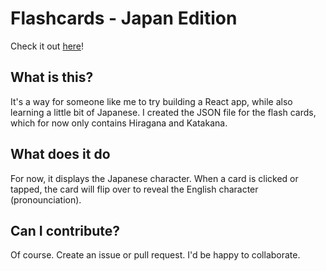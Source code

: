 # Flashcards - Japan Edition
Check it out [here](https://flashcards-jpn.netlify.app/)!
## What is this?
It's a way for someone like me to try building a React app, while also learning a little bit of Japanese. I created the JSON file for the flash cards, which for now only contains Hiragana and Katakana.
## What does it do
For now, it displays the Japanese character. When a card is clicked or tapped, the card will flip over to reveal the English character (pronounciation).
## Can I contribute?
Of course. Create an issue or pull request. I'd be happy to collaborate.
